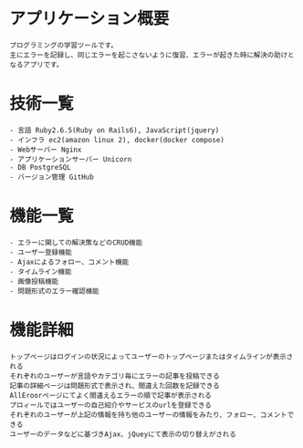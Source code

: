 #   アプリケーション概要
    プログラミングの学習ツールです。
    主にエラーを記録し、同じエラーを起こさないように復習、エラーが起きた時に解決の助けとなるアプリです。
#   技術一覧
    - 言語 Ruby2.6.5(Ruby on Rails6), JavaScript(jquery)
    - インフラ ec2(amazon linux 2), docker(docker compose)
    - Webサーバー Nginx
    - アプリケーションサーバー Unicorn
    - DB PostgreSQL
    - バージョン管理 GitHub
#   機能一覧
    - エラーに関しての解決策などのCRUD機能
    - ユーザー登録機能
    - Ajaxによるフォロー、コメント機能
    - タイムライン機能
    - 画像投稿機能
    - 問題形式のエラー確認機能
#   機能詳細
    トップページはログインの状況によってユーザーのトップページまたはタイムラインが表示される
    それぞれのユーザーが言語やカテゴリ毎にエラーの記事を投稿できる
    記事の詳細ページは問題形式で表示され、間違えた回数を記録できる
    AllEroorページにてよく間違えるエラーの順で記事が表示される
    プロィールではユーザーの自己紹介やサービスのurlを登録できる
    それぞれのユーザーが上記の情報を持ち他のユーザーの情報をみたり、フォロー、コメントできる
    ユーザーのデータなどに基づきAjax、jQueyにて表示の切り替えがされる

